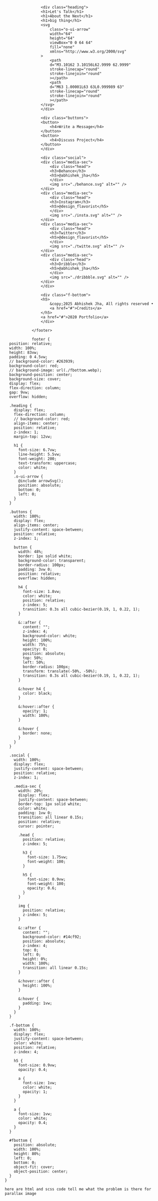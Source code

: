 <footer>
                    <img data-scroll data-scroll-speed="-2" id="fbottom" src="./fbottom.webp" alt="">

                    <div class="heading">
                    <h1>Let's Talk</h1>
                    <h1>About the Next</h1>
                    <h1>big thing</h1>
                    <svg
                        class="o-ui-arrow"
                        width="64"
                        height="64"
                        viewBox="0 0 64 64"
                        fill="none"
                        xmlns="http://www.w3.org/2000/svg"
                    >
                        <path
                        d="M3.10162 3.10156L62.9999 62.9999"
                        stroke-linecap="round"
                        stroke-linejoin="round"
                        ></path>
                        <path
                        d="M63 1.00001L63 63L0.999989 63"
                        stroke-linecap="round"
                        stroke-linejoin="round"
                        ></path>
                    </svg>
                    </div>
        
                    <div class="buttons">
                    <button>
                        <h4>Write a Message</h4>
                    </button>
                    <button>
                        <h4>Discuss Project</h4>
                    </button>
                    </div>
        
                    <div class="social">
                    <div class="media-sec">
                        <div class="head">
                        <h3>Behance</h3>
                        <h5>@abhishek_jha</h5>
                        </div>
                        <img src="./behance.svg" alt="" />
                    </div>
                    <div class="media-sec">
                        <div class="head">
                        <h3>Instagram</h3>
                        <h5>@design_flavorist</h5>
                        </div>
                        <img src="./insta.svg" alt="" />
                    </div>
                    <div class="media-sec">
                        <div class="head">
                        <h3>Twitter</h3>
                        <h5>@design_flavorist</h5>
                        </div>
                        <img src="./twitte.svg" alt="" />
                    </div>
                    <div class="media-sec">
                        <div class="head">
                        <h3>Dribble</h3>
                        <h5>@abhishek_jha</h5>
                        </div>
                        <img src="./dribbble.svg" alt="" />
                    </div>
                    </div>
        
                    <div class="f-bottom">
                    <h5>
                        &copy;2025 Abhishek Jha, All rights reserved •
                        <a href="#">Credits</a>
                    </h5>
                    <a href="#">2020 Portfolio</a>
                    </div>
        
                </footer>

                footer {
      position: relative;
      width: 100%;
      height: 83vw;
      padding: 0 4.5vw;
      // background-color: #263939;
      background-color: red;
      // background-image: url(./fbottom.webp);
      background-position: center;
      background-size: cover;
      display: flex;
      flex-direction: column;
      gap: 9vw;
      overflow: hidden;

      .heading {
        display: flex;
        flex-direction: column;
        // background-color: red;
        align-items: center;
        position: relative;
        z-index: 1;
        margin-top: 12vw;

        h1 {
          font-size: 6.7vw;
          line-height: 5.5vw;
          font-weight: 200;
          text-transform: uppercase;
          color: white;
        }
        .o-ui-arrow {
          @include arrowSvg();
          position: absolute;
          bottom: 0;
          left: 0;
        }
      }

      .buttons {
        width: 100%;
        display: flex;
        align-items: center;
        justify-content: space-between;
        position: relative;
        z-index: 1;

        button {
          width: 48%;
          border: 1px solid white;
          background-color: transparent;
          border-radius: 100px;
          padding: 3vw 0;
          position: relative;
          overflow: hidden;

          h4 {
            font-size: 1.8vw;
            color: white;
            position: relative;
            z-index: 5;
            transition: 0.3s all cubic-bezier(0.19, 1, 0.22, 1);
          }

          &::after {
            content: "";
            z-index: 4;
            background-color: white;
            height: 100%;
            width: 75%;
            opacity: 0;
            position: absolute;
            top: 50%;
            left: 50%;
            border-radius: 100px;
            transform: translate(-50%, -50%);
            transition: 0.3s all cubic-bezier(0.19, 1, 0.22, 1);
          }

          &:hover h4 {
            color: black;
          }

          &:hover::after {
            opacity: 1;
            width: 100%;
          }

          &:hover {
            border: none;
          }
        }
      }

      .social {
        width: 100%;
        display: flex;
        justify-content: space-between;
        position: relative;
        z-index: 1;

        .media-sec {
          width: 20%;
          display: flex;
          justify-content: space-between;
          border-top: 1px solid white;
          color: white;
          padding: 1vw 0;
          transition: all linear 0.15s;
          position: relative;
          cursor: pointer;

          .head {
            position: relative;
            z-index: 5;

            h3 {
              font-size: 1.75vw;
              font-weight: 100;
            }

            h5 {
              font-size: 0.9vw;
              font-weight: 100;
              opacity: 0.6;
            }
          }

          img {
            position: relative;
            z-index: 5;
          }

          &::after {
            content: "";
            background-color: #14cf92;
            position: absolute;
            z-index: 4;
            top: 0;
            left: 0;
            height: 0%;
            width: 100%;
            transition: all linear 0.15s;
          }

          &:hover::after {
            height: 100%;
          }

          &:hover {
            padding: 1vw;
          }
        }
      }

      .f-bottom {
        width: 100%;
        display: flex;
        justify-content: space-between;
        color: white;
        position: relative;
        z-index: 4;

        h5 {
          font-size: 0.9vw;
          opacity: 0.4;

          a {
            font-size: 1vw;
            color: white;
            opacity: 1;
          }
        }

        a {
          font-size: 1vw;
          color: white;
          opacity: 0.4;
        }
      }

      #fbottom {
        position: absolute;
        width: 100%;
        height: 80%;
        left: 0;
        bottom: 0;
        object-fit: cover;
        object-position: center;
      }
    }

    here are html and scss code tell me what the problem is there for parallax image
    